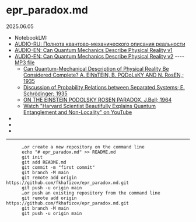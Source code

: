 # epr_paradox.md
2025.06.05
* NotebookLM: 
* [AUDIO-RU: Полнота квантово-механического описания реальности](https://notebooklm.google.com/notebook/8222204e-7235-4251-a3d3-16e5f6a05e8f/audio)
* [AUDIO-EN: Can Quantum Mechanics Describe Physical Reality v1](https://notebooklm.google.com/notebook/8cdad95c-336f-495a-b870-4b97480cbd07/audio)
* [AUDIO-EN: Can Quantum Mechanics Describe Physical Reality v2](https://notebooklm.google.com/notebook/94cd161e-a9d6-4079-b9d8-90e1c33be522/audio) ---- [MP3 file](https://github.com/fkhafizov/epr_paradox.md/blob/main/Can%20Quantum%20Mechanics%20Be%20Complete_.mp3)
  * [Can Quantum-Mechanical Description of Physical Reality Be Considered Complete? A. EINsTEIN, B. PQDoLsKY AND N. RosEN,; 1935 ](https://github.com/fkhafizov/epr_paradox.md/blob/main/EPR_1935_PhysRev.47.777.pdf)
  * [Discussion of Probability Relations between Separated Systems; E. Schrödinger; 1935](https://github.com/fkhafizov/epr_paradox.md/blob/main/shrodinger_1935.pdf)
  * [ON THE EINSTEIN PODOLSKY ROSEN PARADOX, J.Bell; 1964](https://github.com/fkhafizov/epr_paradox.md/blob/main/JBell_1964_onEPR_PhysicsPhysiqueFizika.1.195.pdf)
  * [Watch "Harvard Scientist Beautifully Explains Quantum Entanglement and Non-Locality" on YouTube](https://youtu.be/QTa-YQCMUFs)
* []()
* []()
* []()

------------


          …or create a new repository on the command line
          echo "# epr_paradox.md" >> README.md
          git init
          git add README.md
          git commit -m "first commit"
          git branch -M main
          git remote add origin https://github.com/fkhafizov/epr_paradox.md.git
          git push -u origin main
          …or push an existing repository from the command line
          git remote add origin https://github.com/fkhafizov/epr_paradox.md.git
          git branch -M main
          git push -u origin main
